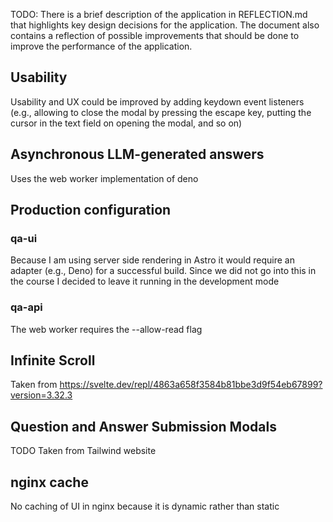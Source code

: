TODO: There is a brief description of the application in REFLECTION.md that highlights key design decisions for the application. The document also contains a reflection of possible improvements that should be done to improve the performance of the application.


## Usability

Usability and UX could be improved by adding keydown event listeners (e.g., allowing to close the modal by pressing the escape key, putting the cursor in the text field on opening the modal, and so on)

## Asynchronous LLM-generated answers

Uses the web worker implementation of deno

## Production configuration

### qa-ui

Because I am using server side rendering in Astro it would require an adapter (e.g., Deno) for a successful build. Since we did not go into this in the course I decided to leave it running in the development mode

### qa-api

The web worker requires the --allow-read flag

## Infinite Scroll

Taken from https://svelte.dev/repl/4863a658f3584b81bbe3d9f54eb67899?version=3.32.3

## Question and Answer Submission Modals

TODO Taken from Tailwind website

## nginx cache

No caching of UI in nginx because it is dynamic rather than static